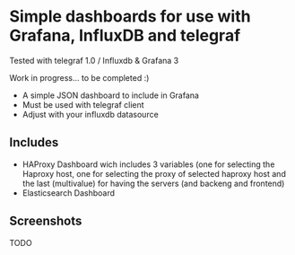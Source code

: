 # Simple dashboards for use with Grafana, InfluxDB and telegraf

Tested with telegraf 1.0 / Influxdb & Grafana 3

Work in progress... to be completed :)

* A simple JSON dashboard to include in Grafana
* Must be used with telegraf client
* Adjust with your influxdb datasource

## Includes
* HAProxy Dashboard wich includes 3 variables (one for selecting the Haproxy host, one for selecting the proxy of selected haproxy host and the last (multivalue) for having the servers (and backeng and frontend)
* Elasticsearch Dashboard

## Screenshots

TODO
